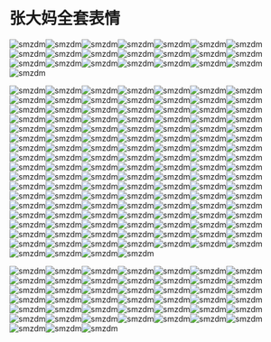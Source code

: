 # 张大妈全套表情
![smzdm](https://cdn.jsdelivr.net/npm/smzdm-pic@1.0.0/0.gif)![smzdm](https://cdn.jsdelivr.net/npm/smzdm-pic@1.0.0/1.gif)![smzdm](https://cdn.jsdelivr.net/npm/smzdm-pic@1.0.0/2.gif)![smzdm](https://cdn.jsdelivr.net/npm/smzdm-pic@1.0.0/3.gif)![smzdm](https://cdn.jsdelivr.net/npm/smzdm-pic@1.0.0/4.gif)![smzdm](https://cdn.jsdelivr.net/npm/smzdm-pic@1.0.0/5.gif)![smzdm](https://cdn.jsdelivr.net/npm/smzdm-pic@1.0.0/6.gif)![smzdm](https://cdn.jsdelivr.net/npm/smzdm-pic@1.0.0/7.gif)![smzdm](https://cdn.jsdelivr.net/npm/smzdm-pic@1.0.0/8.gif)![smzdm](https://cdn.jsdelivr.net/npm/smzdm-pic@1.0.0/9.gif)![smzdm](https://cdn.jsdelivr.net/npm/smzdm-pic@1.0.0/10.gif)![smzdm](https://cdn.jsdelivr.net/npm/smzdm-pic@1.0.0/11.gif)![smzdm](https://cdn.jsdelivr.net/npm/smzdm-pic@1.0.0/12.gif)![smzdm](https://cdn.jsdelivr.net/npm/smzdm-pic@1.0.0/13.gif)![smzdm](https://cdn.jsdelivr.net/npm/smzdm-pic@1.0.0/14.gif)![smzdm](https://cdn.jsdelivr.net/npm/smzdm-pic@1.0.0/15.gif)![smzdm](https://cdn.jsdelivr.net/npm/smzdm-pic@1.0.0/16.gif)![smzdm](https://cdn.jsdelivr.net/npm/smzdm-pic@1.0.0/17.gif)![smzdm](https://cdn.jsdelivr.net/npm/smzdm-pic@1.0.0/18.gif)![smzdm](https://cdn.jsdelivr.net/npm/smzdm-pic@1.0.0/19.gif)![smzdm](https://cdn.jsdelivr.net/npm/smzdm-pic@1.0.0/20.gif)![smzdm](https://cdn.jsdelivr.net/npm/smzdm-pic@1.0.0/21.gif)

![smzdm](https://cdn.jsdelivr.net/npm/smzdm-pic@1.0.0/22.png)![smzdm](https://cdn.jsdelivr.net/npm/smzdm-pic@1.0.0/23.png)![smzdm](https://cdn.jsdelivr.net/npm/smzdm-pic@1.0.0/24.png)![smzdm](https://cdn.jsdelivr.net/npm/smzdm-pic@1.0.0/25.png)![smzdm](https://cdn.jsdelivr.net/npm/smzdm-pic@1.0.0/26.png)![smzdm](https://cdn.jsdelivr.net/npm/smzdm-pic@1.0.0/27.png)![smzdm](https://cdn.jsdelivr.net/npm/smzdm-pic@1.0.0/28.png)![smzdm](https://cdn.jsdelivr.net/npm/smzdm-pic@1.0.0/29.png)![smzdm](https://cdn.jsdelivr.net/npm/smzdm-pic@1.0.0/30.png)![smzdm](https://cdn.jsdelivr.net/npm/smzdm-pic@1.0.0/31.png)![smzdm](https://cdn.jsdelivr.net/npm/smzdm-pic@1.0.0/32.png)![smzdm](https://cdn.jsdelivr.net/npm/smzdm-pic@1.0.0/33.png)![smzdm](https://cdn.jsdelivr.net/npm/smzdm-pic@1.0.0/34.png)![smzdm](https://cdn.jsdelivr.net/npm/smzdm-pic@1.0.0/35.png)![smzdm](https://cdn.jsdelivr.net/npm/smzdm-pic@1.0.0/36.png)![smzdm](https://cdn.jsdelivr.net/npm/smzdm-pic@1.0.0/37.png)![smzdm](https://cdn.jsdelivr.net/npm/smzdm-pic@1.0.0/38.png)![smzdm](https://cdn.jsdelivr.net/npm/smzdm-pic@1.0.0/39.png)![smzdm](https://cdn.jsdelivr.net/npm/smzdm-pic@1.0.0/40.png)![smzdm](https://cdn.jsdelivr.net/npm/smzdm-pic@1.0.0/41.png)![smzdm](https://cdn.jsdelivr.net/npm/smzdm-pic@1.0.0/42.png)![smzdm](https://cdn.jsdelivr.net/npm/smzdm-pic@1.0.0/43.png)![smzdm](https://cdn.jsdelivr.net/npm/smzdm-pic@1.0.0/44.png)![smzdm](https://cdn.jsdelivr.net/npm/smzdm-pic@1.0.0/45.png)![smzdm](https://cdn.jsdelivr.net/npm/smzdm-pic@1.0.0/46.png)![smzdm](https://cdn.jsdelivr.net/npm/smzdm-pic@1.0.0/47.png)![smzdm](https://cdn.jsdelivr.net/npm/smzdm-pic@1.0.0/48.png)![smzdm](https://cdn.jsdelivr.net/npm/smzdm-pic@1.0.0/49.png)![smzdm](https://cdn.jsdelivr.net/npm/smzdm-pic@1.0.0/50.png)![smzdm](https://cdn.jsdelivr.net/npm/smzdm-pic@1.0.0/51.png)![smzdm](https://cdn.jsdelivr.net/npm/smzdm-pic@1.0.0/52.png)![smzdm](https://cdn.jsdelivr.net/npm/smzdm-pic@1.0.0/53.png)![smzdm](https://cdn.jsdelivr.net/npm/smzdm-pic@1.0.0/54.png)![smzdm](https://cdn.jsdelivr.net/npm/smzdm-pic@1.0.0/55.png)![smzdm](https://cdn.jsdelivr.net/npm/smzdm-pic@1.0.0/56.png)![smzdm](https://cdn.jsdelivr.net/npm/smzdm-pic@1.0.0/57.png)![smzdm](https://cdn.jsdelivr.net/npm/smzdm-pic@1.0.0/58.png)![smzdm](https://cdn.jsdelivr.net/npm/smzdm-pic@1.0.0/59.png)![smzdm](https://cdn.jsdelivr.net/npm/smzdm-pic@1.0.0/60.png)![smzdm](https://cdn.jsdelivr.net/npm/smzdm-pic@1.0.0/61.png)![smzdm](https://cdn.jsdelivr.net/npm/smzdm-pic@1.0.0/62.png)![smzdm](https://cdn.jsdelivr.net/npm/smzdm-pic@1.0.0/63.png)![smzdm](https://cdn.jsdelivr.net/npm/smzdm-pic@1.0.0/64.png)![smzdm](https://cdn.jsdelivr.net/npm/smzdm-pic@1.0.0/65.png)![smzdm](https://cdn.jsdelivr.net/npm/smzdm-pic@1.0.0/66.png)![smzdm](https://cdn.jsdelivr.net/npm/smzdm-pic@1.0.0/67.png)![smzdm](https://cdn.jsdelivr.net/npm/smzdm-pic@1.0.0/68.png)![smzdm](https://cdn.jsdelivr.net/npm/smzdm-pic@1.0.0/69.png)![smzdm](https://cdn.jsdelivr.net/npm/smzdm-pic@1.0.0/70.png)![smzdm](https://cdn.jsdelivr.net/npm/smzdm-pic@1.0.0/71.png)![smzdm](https://cdn.jsdelivr.net/npm/smzdm-pic@1.0.0/72.png)![smzdm](https://cdn.jsdelivr.net/npm/smzdm-pic@1.0.0/73.png)![smzdm](https://cdn.jsdelivr.net/npm/smzdm-pic@1.0.0/74.png)![smzdm](https://cdn.jsdelivr.net/npm/smzdm-pic@1.0.0/75.png)![smzdm](https://cdn.jsdelivr.net/npm/smzdm-pic@1.0.0/76.png)![smzdm](https://cdn.jsdelivr.net/npm/smzdm-pic@1.0.0/77.png)![smzdm](https://cdn.jsdelivr.net/npm/smzdm-pic@1.0.0/78.png)![smzdm](https://cdn.jsdelivr.net/npm/smzdm-pic@1.0.0/79.png)![smzdm](https://cdn.jsdelivr.net/npm/smzdm-pic@1.0.0/80.png)![smzdm](https://cdn.jsdelivr.net/npm/smzdm-pic@1.0.0/81.png)![smzdm](https://cdn.jsdelivr.net/npm/smzdm-pic@1.0.0/82.png)![smzdm](https://cdn.jsdelivr.net/npm/smzdm-pic@1.0.0/83.png)![smzdm](https://cdn.jsdelivr.net/npm/smzdm-pic@1.0.0/84.png)![smzdm](https://cdn.jsdelivr.net/npm/smzdm-pic@1.0.0/85.png)![smzdm](https://cdn.jsdelivr.net/npm/smzdm-pic@1.0.0/86.png)![smzdm](https://cdn.jsdelivr.net/npm/smzdm-pic@1.0.0/87.png)![smzdm](https://cdn.jsdelivr.net/npm/smzdm-pic@1.0.0/88.png)![smzdm](https://cdn.jsdelivr.net/npm/smzdm-pic@1.0.0/89.png)![smzdm](https://cdn.jsdelivr.net/npm/smzdm-pic@1.0.0/90.png)![smzdm](https://cdn.jsdelivr.net/npm/smzdm-pic@1.0.0/91.png)![smzdm](https://cdn.jsdelivr.net/npm/smzdm-pic@1.0.0/92.png)![smzdm](https://cdn.jsdelivr.net/npm/smzdm-pic@1.0.0/93.png)![smzdm](https://cdn.jsdelivr.net/npm/smzdm-pic@1.0.0/95.png)![smzdm](https://cdn.jsdelivr.net/npm/smzdm-pic@1.0.0/96.png)![smzdm](https://cdn.jsdelivr.net/npm/smzdm-pic@1.0.0/97.png)![smzdm](https://cdn.jsdelivr.net/npm/smzdm-pic@1.0.0/98.png)![smzdm](https://cdn.jsdelivr.net/npm/smzdm-pic@1.0.0/99.png)![smzdm](https://cdn.jsdelivr.net/npm/smzdm-pic@1.0.0/100.png)![smzdm](https://cdn.jsdelivr.net/npm/smzdm-pic@1.0.0/101.png)![smzdm](https://cdn.jsdelivr.net/npm/smzdm-pic@1.0.0/102.png)![smzdm](https://cdn.jsdelivr.net/npm/smzdm-pic@1.0.0/103.png)![smzdm](https://cdn.jsdelivr.net/npm/smzdm-pic@1.0.0/104.png)![smzdm](https://cdn.jsdelivr.net/npm/smzdm-pic@1.0.0/105.png)![smzdm](https://cdn.jsdelivr.net/npm/smzdm-pic@1.0.0/106.png)![smzdm](https://cdn.jsdelivr.net/npm/smzdm-pic@1.0.0/107.png)![smzdm](https://cdn.jsdelivr.net/npm/smzdm-pic@1.0.0/108.png)![smzdm](https://cdn.jsdelivr.net/npm/smzdm-pic@1.0.0/109.png)![smzdm](https://cdn.jsdelivr.net/npm/smzdm-pic@1.0.0/110.png)![smzdm](https://cdn.jsdelivr.net/npm/smzdm-pic@1.0.0/111.png)![smzdm](https://cdn.jsdelivr.net/npm/smzdm-pic@1.0.0/112.png)![smzdm](https://cdn.jsdelivr.net/npm/smzdm-pic@1.0.0/113.png)![smzdm](https://cdn.jsdelivr.net/npm/smzdm-pic@1.0.0/114.png)![smzdm](https://cdn.jsdelivr.net/npm/smzdm-pic@1.0.0/115.png)![smzdm](https://cdn.jsdelivr.net/npm/smzdm-pic@1.0.0/116.png)![smzdm](https://cdn.jsdelivr.net/npm/smzdm-pic@1.0.0/117.png)![smzdm](https://cdn.jsdelivr.net/npm/smzdm-pic@1.0.0/118.png)![smzdm](https://cdn.jsdelivr.net/npm/smzdm-pic@1.0.0/119.png)![smzdm](https://cdn.jsdelivr.net/npm/smzdm-pic@1.0.0/120.png)![smzdm](https://cdn.jsdelivr.net/npm/smzdm-pic@1.0.0/121.png)![smzdm](https://cdn.jsdelivr.net/npm/smzdm-pic@1.0.0/122.png)![smzdm](https://cdn.jsdelivr.net/npm/smzdm-pic@1.0.0/123.png)![smzdm](https://cdn.jsdelivr.net/npm/smzdm-pic@1.0.0/124.png)![smzdm](https://cdn.jsdelivr.net/npm/smzdm-pic@1.0.0/125.png)![smzdm](https://cdn.jsdelivr.net/npm/smzdm-pic@1.0.0/126.png)![smzdm](https://cdn.jsdelivr.net/npm/smzdm-pic@1.0.0/127.png)![smzdm](https://cdn.jsdelivr.net/npm/smzdm-pic@1.0.0/128.png)![smzdm](https://cdn.jsdelivr.net/npm/smzdm-pic@1.0.0/129.png)![smzdm](https://cdn.jsdelivr.net/npm/smzdm-pic@1.0.0/130.png)![smzdm](https://cdn.jsdelivr.net/npm/smzdm-pic@1.0.0/131.png)![smzdm](https://cdn.jsdelivr.net/npm/smzdm-pic@1.0.0/132.png)![smzdm](https://cdn.jsdelivr.net/npm/smzdm-pic@1.0.0/133.png)![smzdm](https://cdn.jsdelivr.net/npm/smzdm-pic@1.0.0/134.png)![smzdm](https://cdn.jsdelivr.net/npm/smzdm-pic@1.0.0/135.png)![smzdm](https://cdn.jsdelivr.net/npm/smzdm-pic@1.0.0/136.png)![smzdm](https://cdn.jsdelivr.net/npm/smzdm-pic@1.0.0/137.png)![smzdm](https://cdn.jsdelivr.net/npm/smzdm-pic@1.0.0/138.png)![smzdm](https://cdn.jsdelivr.net/npm/smzdm-pic@1.0.0/139.png)![smzdm](https://cdn.jsdelivr.net/npm/smzdm-pic@1.0.0/140.png)![smzdm](https://cdn.jsdelivr.net/npm/smzdm-pic@1.0.0/141.png)![smzdm](https://cdn.jsdelivr.net/npm/smzdm-pic@1.0.0/142.png)![smzdm](https://cdn.jsdelivr.net/npm/smzdm-pic@1.0.0/143.png)![smzdm](https://cdn.jsdelivr.net/npm/smzdm-pic@1.0.0/144.png)![smzdm](https://cdn.jsdelivr.net/npm/smzdm-pic@1.0.0/145.png)

![smzdm](https://cdn.jsdelivr.net/npm/smzdm-pic@1.0.0/146.gif)![smzdm](https://cdn.jsdelivr.net/npm/smzdm-pic@1.0.0/147.gif)![smzdm](https://cdn.jsdelivr.net/npm/smzdm-pic@1.0.0/148.gif)![smzdm](https://cdn.jsdelivr.net/npm/smzdm-pic@1.0.0/149.gif)![smzdm](https://cdn.jsdelivr.net/npm/smzdm-pic@1.0.0/150.gif)![smzdm](https://cdn.jsdelivr.net/npm/smzdm-pic@1.0.0/151.gif)![smzdm](https://cdn.jsdelivr.net/npm/smzdm-pic@1.0.0/152.gif)![smzdm](https://cdn.jsdelivr.net/npm/smzdm-pic@1.0.0/153.gif)![smzdm](https://cdn.jsdelivr.net/npm/smzdm-pic@1.0.0/154.gif)![smzdm](https://cdn.jsdelivr.net/npm/smzdm-pic@1.0.0/155.gif)![smzdm](https://cdn.jsdelivr.net/npm/smzdm-pic@1.0.0/156.gif)![smzdm](https://cdn.jsdelivr.net/npm/smzdm-pic@1.0.0/157.gif)![smzdm](https://cdn.jsdelivr.net/npm/smzdm-pic@1.0.0/158.gif)![smzdm](https://cdn.jsdelivr.net/npm/smzdm-pic@1.0.0/159.gif)![smzdm](https://cdn.jsdelivr.net/npm/smzdm-pic@1.0.0/160.gif)![smzdm](https://cdn.jsdelivr.net/npm/smzdm-pic@1.0.0/161.gif)![smzdm](https://cdn.jsdelivr.net/npm/smzdm-pic@1.0.0/162.gif)![smzdm](https://cdn.jsdelivr.net/npm/smzdm-pic@1.0.0/163.gif)![smzdm](https://cdn.jsdelivr.net/npm/smzdm-pic@1.0.0/164.gif)![smzdm](https://cdn.jsdelivr.net/npm/smzdm-pic@1.0.0/165.gif)![smzdm](https://cdn.jsdelivr.net/npm/smzdm-pic@1.0.0/166.gif)![smzdm](https://cdn.jsdelivr.net/npm/smzdm-pic@1.0.0/167.gif)![smzdm](https://cdn.jsdelivr.net/npm/smzdm-pic@1.0.0/168.gif)![smzdm](https://cdn.jsdelivr.net/npm/smzdm-pic@1.0.0/169.gif)![smzdm](https://cdn.jsdelivr.net/npm/smzdm-pic@1.0.0/170.gif)![smzdm](https://cdn.jsdelivr.net/npm/smzdm-pic@1.0.0/171.gif)![smzdm](https://cdn.jsdelivr.net/npm/smzdm-pic@1.0.0/172.gif)![smzdm](https://cdn.jsdelivr.net/npm/smzdm-pic@1.0.0/173.gif)![smzdm](https://cdn.jsdelivr.net/npm/smzdm-pic@1.0.0/174.gif)![smzdm](https://cdn.jsdelivr.net/npm/smzdm-pic@1.0.0/175.gif)![smzdm](https://cdn.jsdelivr.net/npm/smzdm-pic@1.0.0/176.gif)![smzdm](https://cdn.jsdelivr.net/npm/smzdm-pic@1.0.0/177.gif)![smzdm](https://cdn.jsdelivr.net/npm/smzdm-pic@1.0.0/178.gif)![smzdm](https://cdn.jsdelivr.net/npm/smzdm-pic@1.0.0/179.gif)![smzdm](https://cdn.jsdelivr.net/npm/smzdm-pic@1.0.0/180.gif)![smzdm](https://cdn.jsdelivr.net/npm/smzdm-pic@1.0.0/181.gif)![smzdm](https://cdn.jsdelivr.net/npm/smzdm-pic@1.0.0/182.gif)![smzdm](https://cdn.jsdelivr.net/npm/smzdm-pic@1.0.0/183.gif)![smzdm](https://cdn.jsdelivr.net/npm/smzdm-pic@1.0.0/184.gif)![smzdm](https://cdn.jsdelivr.net/npm/smzdm-pic@1.0.0/185.gif)![smzdm](https://cdn.jsdelivr.net/npm/smzdm-pic@1.0.0/186.gif)![smzdm](https://cdn.jsdelivr.net/npm/smzdm-pic@1.0.0/187.gif)![smzdm](https://cdn.jsdelivr.net/npm/smzdm-pic@1.0.0/188.gif)![smzdm](https://cdn.jsdelivr.net/npm/smzdm-pic@1.0.0/188.gif)![smzdm](https://cdn.jsdelivr.net/npm/smzdm-pic@1.0.0/189.gif)
